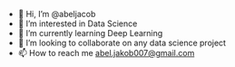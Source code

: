 - 👋 Hi, I’m @abeljacob
- 👀 I’m interested in Data Science 
- 🌱 I’m currently learning Deep Learning 
- 💞️ I’m looking to collaborate on any data science project
- 📫 How to reach me abel.jakob007@gmail.com

<!---
abeljacob/abeljacob is a ✨ special ✨ repository because its `README.md` (this file) appears on your GitHub profile.
You can click the Preview link to take a look at your changes.
--->
